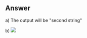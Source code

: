 ## Answer
a) The output will be "second string"

b) ![](https://img.pleb.moe/2021/0919/02-11-16.png)
